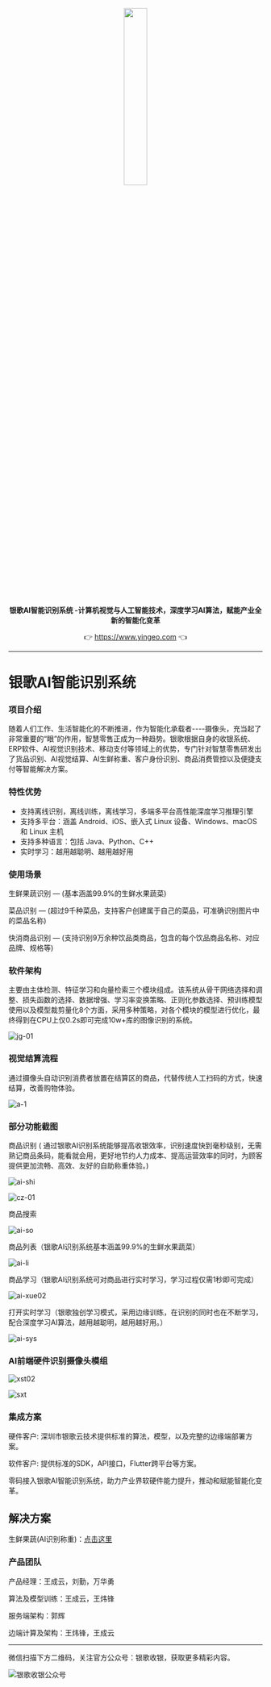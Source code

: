 <p align="center">
	<a href="https://www.yingeo.com"><img src="https://doc.yingeo.com/wiki/uploads/yingeopos/images/m_4905888856a13754ebaafa3ff42704fe_r.png" width="30%"></a>
</p>
<p align="center">
	<strong>银歌AI智能识别系统 -计算机视觉与人工智能技术，深度学习AI算法，赋能产业全新的智能化变革</strong>
</p>
<p align="center">
	👉 <a href="https://www.yingeo.com">https://www.yingeo.com</a> 👈
</p>


-------------------------------------------------------------------------------

# 银歌AI智能识别系统

### 项目介绍

随着人们工作、生活智能化的不断推进，作为智能化承载者----摄像头，充当起了非常重要的“眼”的作用，智慧零售正成为一种趋势。银歌根据自身的收银系统、ERP软件、AI视觉识别技术、移动支付等领域上的优势，专门针对智慧零售研发出了货品识别、AI视觉结算、AI生鲜称重、客户身份识别、商品消费管控以及便捷支付等智能解决方案。

###  特性优势

- 支持离线识别，离线训练，离线学习，多端多平台高性能深度学习推理引擎
- 支持多平台：涵盖 Android、iOS、嵌入式 Linux 设备、Windows、macOS 和 Linux 主机
- 支持多种语言：包括 Java、Python、C++
- 实时学习：越用越聪明、越用越好用

###  使用场景

生鲜果蔬识别 — (基本涵盖99.9%的生鲜水果蔬菜)

菜品识别 — (超过9千种菜品，支持客户创建属于自己的菜品，可准确识别图片中的菜品名称)

快消商品识别 — (支持识别9万余种饮品类商品，包含的每个饮品商品名称、对应品牌、规格等)

### 软件架构

主要由主体检测、特征学习和向量检索三个模块组成。该系统从骨干网络选择和调整、损失函数的选择、数据增强、学习率变换策略、正则化参数选择、预训练模型使用以及模型裁剪量化8个方面，采用多种策略，对各个模块的模型进行优化，最终得到在CPU上仅0.2s即可完成10w+库的图像识别的系统。

![jg-01](./images/jg-01.png)

### 视觉结算流程

通过摄像头自动识别消费者放置在结算区的商品，代替传统人工扫码的方式，快速结算，改善购物体验。

![a-1](./images/a-1.jpg)

### 部分功能截图

商品识别 ( 通过银歌AI识别系统能够提高收银效率，识别速度快到毫秒级别，无需熟记商品条码，能看就会用，更好地节约人力成本、提高运营效率的同时，为顾客提供更加流畅、高效、友好的自助称重体验。)

![ai-shi](./images/ai-shi.png)

![cz-01](./images/cz-01.png)

商品搜索

![ai-so](./images/ai-so.png)

商品列表（银歌AI识别系统基本涵盖99.9%的生鲜水果蔬菜）

![ai-li](./images/ai-li.png)

商品学习（银歌AI识别系统可对商品进行实时学习，学习过程仅需1秒即可完成）

![ai-xue02](./images/ai-xue02.png)

打开实时学习（银歌独创学习模式，采用边缘训练，在识别的同时也在不断学习，配合深度学习AI算法，越用越聪明，越用越好用。）

![ai-sys](./images/ai-sys.png)

### AI前端硬件识别摄像头模组

![xst02](./images/xst02.jpg)

![sxt](./images/sxt.jpg)

### 集成方案

硬件客户: 深圳市银歌云技术提供标准的算法，模型，以及完整的边缘端部署方案。

软件客户: 提供标准的SDK，API接口，Flutter跨平台等方案。

零码接入银歌AI智能识别系统，助力产业界软硬件能力提升，推动和赋能智能化变革。

## 解决方案

生鲜果蔬(AI识别称重)：[点击这里](./docs/ai-weighing.md)

### 产品团队

产品经理：王成云，刘勤，万华勇

算法及模型训练：王成云，王炜锋

服务端架构：郭辉

边端计算及架构：王炜锋，王成云

***
微信扫描下方二维码，关注官方公众号：银歌收银，获取更多精彩内容。

![银歌收银公众号](https://doc.yingeo.com/wiki/uploads/yingeopos/images/m_84fa9e20c00fe6ca4564572e545cc6e3_r.png "银歌收银公众号")